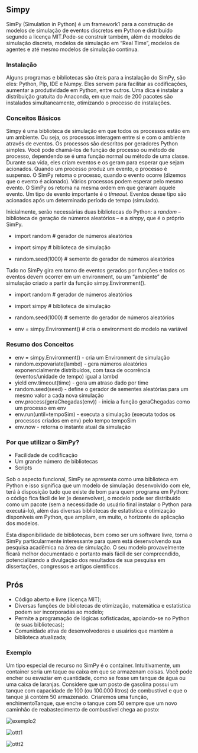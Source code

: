 ## **Simpy**

SimPy (Simulation in Python) é um framework1 para a construção de modelos de simulação de eventos discretos em Python e distribuído segundo a licença MIT.Pode-se construir também, além de modelos de simulação discreta, modelos de simulação em “Real Time”, modelos de agentes e até mesmo modelos de simulação contínua.
  
### Instalação

 Alguns programas e bibliotecas são úteis para a instalação do SimPy, são eles: Python, Pip, IDE e Numpy. Eles servem para facilitar as codificações, aumentar a produtividade em Python, entre outros.
 Uma dica é instalar a distribuição gratuita do Anaconda, em que mais de 200 pacotes são instalados simultaneamente, otimizando o processo de instalações.

### Conceitos Básicos

Simpy é uma biblioteca de simulação em que todos os processos estão em um ambiente. Ou seja, os processos interagem entre si e com o ambiente através de eventos.
Os processos são descritos por geradores Python simples. Você pode chamá-los de função de processo ou método de processo, dependendo se é uma função normal ou método de uma classe. Durante sua vida, eles criam eventos e os geram para esperar que sejam acionados.
Quando um processo produz um evento, o processo é suspenso. O SimPy retoma o processo, quando o evento ocorre (dizemos que o evento é acionado). Vários processos podem esperar pelo mesmo evento. O SimPy os retoma na mesma ordem em que geraram aquele evento.
Um tipo de evento importante é o _timeout_. Eventos desse tipo são acionados após um determinado período de tempo (simulado).

Inicialmente, serão necessárias duas bibliotecas do Python: a _random_ – biblioteca de geração de números aleatórios – e a _simpy_, que é o próprio SimPy.

- import random              # gerador de números aleatórios
- import simpy               # biblioteca de simulação

- random.seed(1000)         # semente do gerador de números aleatórios

Tudo no SimPy gira em torno de eventos gerados por funções e todos os eventos devem ocorrer em um environment, ou um “ambiente” de simulação criado a partir da função simpy.Environment().

- import random             # gerador de números aleatórios
- import simpy              # biblioteca de simulação

- random.seed(1000)         # semente do gerador de números aleatórios
- env = simpy.Environment() # cria o environment do modelo na variável 

### Resumo dos Conceitos

- env = simpy.Environment() - cria um Environment de simulação
- random.expovariate(lambd) - gera números aleatórios exponencialmente distribuídos, com taxa de ocorrência (eventos/unidade de tempo) igual a lambd
- yield env.timeout(time) - gera um atraso dado por time
- random.seed(seed) - define o gerador de sementes aleatórias para um mesmo valor a cada nova simulação
- env.process(geraChegadas(env)) - inicia a função geraChegadas como um processo em env
- env.run(until=tempoSim) - executa a simulação (executa todos os processos criados em env) pelo tempo tempoSim
- env.now - retorna o instante atual da simulação


### Por que utilizar o SimPy?

- Facilidade de codificação
- Um grande número de bibliotecas
- Scripts

Sob o aspecto funcional, SimPy se apresenta como uma biblioteca em Python e isso significa que um modelo de simulação desenvolvido com ele, terá à disposição tudo que existe de bom para quem programa em Python: o código fica fácil de ler (e desenvolver), o modelo pode ser distribuído como um pacote (sem a necessidade do usuário final instalar o Python para executá-lo), além das diversas bibliotecas de estatística e otimização disponíveis em Python, que ampliam, em muito, o horizonte de aplicação dos modelos.

Esta disponibilidade de bibliotecas, bem como ser um software livre, torna o SimPy particularmente interessante para quem está desenvolvendo sua pesquisa acadêmica na área de simulação. O seu modelo provavelmente ficará melhor documentado e portanto mais fácil de ser compreendido, potencializando a divulgação dos resultados de sua pesquisa em dissertações, congressos e artigos científicos.


## Prós

- Código aberto e livre (licença MIT);
- Diversas funções de bibliotecas de otimização, matemática e estatística podem ser incorporadas ao modelo;
- Permite a programação de lógicas sofisticadas, apoiando-se no Python (e suas bibliotecas);
- Comunidade ativa de desenvolvedores e usuários que mantém a biblioteca atualizada;

### Exemplo
Um tipo especial de recurso no SimPy é o container. Intuitivamente, um container seria um taque ou caixa em que se armazenam coisas. Você pode encher ou esvaziar em quantidade, como se fosse um tanque de água ou uma caixa de laranjas.
Considere que um posto de gasolina possui um tanque com capacidade de 100  (ou 100.000 litros) de combustível e que o tanque já contém 50  armazenado.
Criaremos uma função, enchimentoTanque, que enche o tanque com 50  sempre que um novo caminhão de reabastecimento de combustível chega ao posto:

![exemplo2](https://user-images.githubusercontent.com/75582692/101300576-d0e37100-3814-11eb-9923-e5a38acc7cf2.png)

![ottt1](https://user-images.githubusercontent.com/75582692/101348768-f8fdbf00-386a-11eb-929a-8f509d2b7c3b.jpeg)

![ottt2](https://user-images.githubusercontent.com/75582692/101348836-13d03380-386b-11eb-93a6-4e9669232b57.jpeg)
